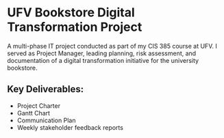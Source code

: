 # UFV Bookstore Digital Transformation Project

A multi-phase IT project conducted as part of my CIS 385 course at UFV. I served as Project Manager, leading planning, risk assessment, and documentation of a digital transformation initiative for the university bookstore.

## Key Deliverables:
- Project Charter
- Gantt Chart
- Communication Plan
- Weekly stakeholder feedback reports
